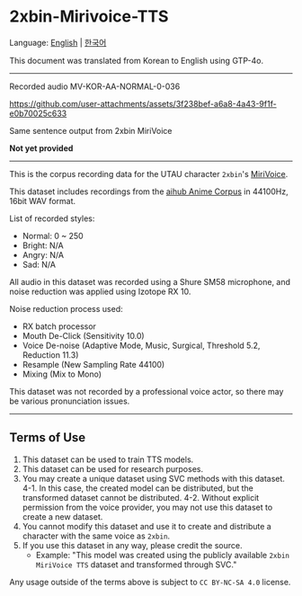 # 2xbin-Mirivoice-TTS
Language: [English](/README.md) | [한국어](/README-ko.md)

This document was translated from Korean to English using GTP-4o.

---

Recorded audio MV-KOR-AA-NORMAL-0-036

https://github.com/user-attachments/assets/3f238bef-a6a8-4a43-9f1f-e0b70025c633

Same sentence output from 2xbin MiriVoice

**Not yet provided**

---

This is the corpus recording data for the UTAU character `2xbin`'s [MiriVoice](https://github.com/EX3exp/MiriVoice/).

This dataset includes recordings from the [aihub Anime Corpus](https://github.com/EX3exp/MiriVoiceSupport-CorpusManager/releases/tag/1.0.0) in 44100Hz, 16bit WAV format.

List of recorded styles:
- Normal: 0 ~ 250
- Bright: N/A
- Angry: N/A
- Sad: N/A

All audio in this dataset was recorded using a Shure SM58 microphone, and noise reduction was applied using Izotope RX 10.

Noise reduction process used:
- RX batch processor
- Mouth De-Click (Sensitivity 10.0)
- Voice De-noise (Adaptive Mode, Music, Surgical, Threshold 5.2, Reduction 11.3)
- Resample (New Sampling Rate 44100)
- Mixing (Mix to Mono)

This dataset was not recorded by a professional voice actor, so there may be various pronunciation issues.

---

## Terms of Use

1. This dataset can be used to train TTS models.
2. This dataset can be used for research purposes.
3. You may create a unique dataset using SVC methods with this dataset.
   4-1. In this case, the created model can be distributed, but the transformed dataset cannot be distributed.
   4-2. Without explicit permission from the voice provider, you may not use this dataset to create a new dataset.
4. You cannot modify this dataset and use it to create and distribute a character with the same voice as `2xbin`.
5. If you use this dataset in any way, please credit the source.
     - Example: "This model was created using the publicly available `2xbin MiriVoice TTS` dataset and transformed through SVC."

Any usage outside of the terms above is subject to `CC BY-NC-SA 4.0` license.
